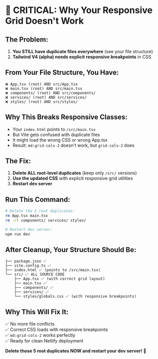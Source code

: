 # 🚨 CRITICAL: Why Your Responsive Grid Doesn't Work

## The Problem:
1. **You STILL have duplicate files everywhere** (see your file structure)
2. **Tailwind V4 (alpha) needs explicit responsive breakpoints** in CSS

## From Your File Structure, You Have:
```
❌ App.tsx (root) AND src/App.tsx  
❌ main.tsx (root) AND src/main.tsx
❌ components/ (root) AND src/components/
❌ services/ (root) AND src/services/  
❌ styles/ (root) AND src/styles/
```

## Why This Breaks Responsive Classes:
- Your `index.html` points to `/src/main.tsx`
- But Vite gets confused with duplicate files  
- It might load the wrong CSS or wrong App.tsx
- Result: `md:grid-cols-2` doesn't work, but `grid-cols-2` does

## The Fix:
1. **Delete ALL root-level duplicates** (keep only `/src/` versions)
2. **Use the updated CSS** with explicit responsive grid utilities
3. **Restart dev server**

## Run This Command:
```bash
# Delete the 5 root duplicates:
rm App.tsx main.tsx
rm -rf components/ services/ styles/

# Restart dev server:
npm run dev
```

## After Cleanup, Your Structure Should Be:
```
├── package.json ✅
├── vite.config.ts ✅
├── index.html ✅ (points to /src/main.tsx)
└── src/ ✅ ALL SOURCE CODE
    ├── App.tsx ✅ (with correct grid layout)
    ├── main.tsx ✅
    ├── components/ ✅
    ├── services/ ✅
    └── styles/globals.css ✅ (with responsive breakpoints)
```

## Why This Will Fix It:
✅ No more file conflicts  
✅ Correct CSS loads with responsive breakpoints  
✅ `md:grid-cols-2` works perfectly  
✅ Ready for clean Netlify deployment  

**Delete those 5 root duplicates NOW and restart your dev server!** 🚀